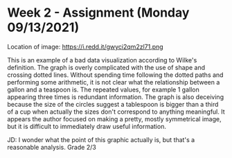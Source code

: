 # Week 2 - Assignment (Monday 09/13/2021)

Location of image: https://i.redd.it/gwyci2qm2zl71.png

This is an example of a bad data visualization according to Wilke's definition. The graph is overly complicated with the use of shape and crossing dotted lines. Without spending time following the dotted paths and performing some arithmetic, it is not clear what the relationship between a gallon and a teaspoon is. The repeated values, for example 1 gallon appearing three times is redundant information. The graph is also deceiving because the size of the circles suggest a tablespoon is bigger than a third of a cup when actually the sizes don't correspond to anything meaningful. It appears the author focused on making a pretty, mostly symmetrical image, but it is difficult to immediately draw useful information.

JD: I wonder what the point of this graphic actually is, but that's a reasonable analysis. Grade 2/3
